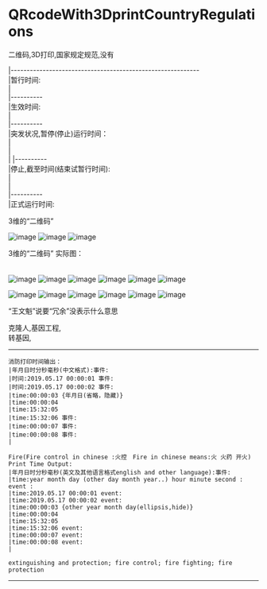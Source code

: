 # QRcodeWith3DprintCountryRegulations
二维码,3D打印,国家规定规范,没有

|-----------------------------------------------------------     </br>
|暂行时间:                                                        </br>
|                                                               
|----------                                                      </br>
|生效时间:                                                        </br>
|                                                                 
|----------                                                      </br>
|突发状况,暂停(停止)运行时间：                                      </br>
|                                                                 
|                       
|
|----------                                                       </br>
|停止,截至时间(结束试暂行时间):                                     </br>
|                                                                 </br>
|                                                                 </br>
|----------                                                       </br>
|正式运行时间:                                                      </br>

3维的“二维码”                                                        </br>


![image](https://github.com/PhoneDeveloperExplore/QRcodeWith3DprintCountryRegulations/blob/master/QRcode1.png)
![image](https://github.com/PhoneDeveloperExplore/QRcodeWith3DprintCountryRegulations/blob/master/QRcode2.png)
![image](https://github.com/PhoneDeveloperExplore/QRcodeWith3DprintCountryRegulations/blob/master/QRcode3.png)


3维的“二维码” 实际图：　　　　　　　　　　　　　　　　　　　　　　　　　 </br>　　　


![image](https://github.com/PhoneDeveloperExplore/QRcodeWith3DprintCountryRegulations/blob/master/QRcodeSJ1.png)
![image](https://github.com/PhoneDeveloperExplore/QRcodeWith3DprintCountryRegulations/blob/master/QRcodeSJ2.png)
![image](https://github.com/PhoneDeveloperExplore/QRcodeWith3DprintCountryRegulations/blob/master/QRcodeSJ3.png)
![image](https://github.com/PhoneDeveloperExplore/QRcodeWith3DprintCountryRegulations/blob/master/QRcodeSJ4.png)
![image](https://github.com/PhoneDeveloperExplore/QRcodeWith3DprintCountryRegulations/blob/master/QRcodeSJ5.png)
![image](https://github.com/PhoneDeveloperExplore/QRcodeWith3DprintCountryRegulations/blob/master/QRcodeSJ6.png)

![image](https://github.com/PhoneDeveloperExplore/QRcodeWith3DprintCountryRegulations/blob/master/二维码实际1.png)
![image](https://github.com/PhoneDeveloperExplore/QRcodeWith3DprintCountryRegulations/blob/master/二维码实际2.png)
![image](https://github.com/PhoneDeveloperExplore/QRcodeWith3DprintCountryRegulations/blob/master/二维码实际3.png)
![image](https://github.com/PhoneDeveloperExplore/QRcodeWith3DprintCountryRegulations/blob/master/二维码实际4.png)
![image](https://github.com/PhoneDeveloperExplore/QRcodeWith3DprintCountryRegulations/blob/master/二维码实际5.png)
![image](https://github.com/PhoneDeveloperExplore/QRcodeWith3DprintCountryRegulations/blob/master/二维码实际6.png)


“王文魁”说要“冗余”没表示什么意思                                     </br>

克隆人,基因工程,                                                    </br>
转基因,                                                            </br>


----------

    消防打印时间输出：                              
    |年月日时分秒毫秒(中文格式):事件:　                
    |时间:2019.05.17 00:00:01 事件:
    |时间:2019.05.17 00:00:02 事件:
    |time:00:00:03 {年月日(省略，隐藏)}
    |time:00:00:04 
    |time:15:32:05 
    |time:15:32:06 事件:
    |time:00:00:07 事件:
    |time:00:00:08 事件:
    |
    
    Fire(Fire control in chinese :火控　Fire in chinese means:火 火药 开火) Print Time Output:
    |年月日时分秒毫秒(英文及其他语言格式english and other language):事件:
    |time:year month day (other day month year..) hour minute second : event :
    |time:2019.05.17 00:00:01 event:
    |time:2019.05.17 00:00:02 event:
    |time:00:00:03 {other year month day(ellipsis,hide)}
    |time:00:00:04
    |time:15:32:05
    |time:15:32:06 event:
    |time:00:00:07 event:
    |time:00:00:08 event:
    |
    
    extinguishing and protection; fire control; fire fighting; fire protection
    
----------    






